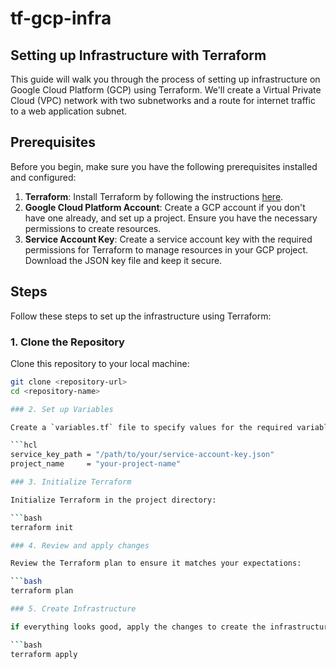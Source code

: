 # tf-gcp-infra

## Setting up Infrastructure with Terraform

This guide will walk you through the process of setting up infrastructure on Google Cloud Platform (GCP) using Terraform. We'll create a Virtual Private Cloud (VPC) network with two subnetworks and a route for internet traffic to a web application subnet.

## Prerequisites

Before you begin, make sure you have the following prerequisites installed and configured:

1. **Terraform**: Install Terraform by following the instructions [here](https://learn.hashicorp.com/tutorials/terraform/install-cli).
2. **Google Cloud Platform Account**: Create a GCP account if you don't have one already, and set up a project. Ensure you have the necessary permissions to create resources.
3. **Service Account Key**: Create a service account key with the required permissions for Terraform to manage resources in your GCP project. Download the JSON key file and keep it secure.

## Steps

Follow these steps to set up the infrastructure using Terraform:

### 1. Clone the Repository

Clone this repository to your local machine:

```bash
git clone <repository-url>
cd <repository-name>

### 2. Set up Variables

Create a `variables.tf` file to specify values for the required variables. You can use the following template:

```hcl
service_key_path = "/path/to/your/service-account-key.json"
project_name     = "your-project-name"

### 3. Initialize Terraform

Initialize Terraform in the project directory:

```bash
terraform init

### 4. Review and apply changes

Review the Terraform plan to ensure it matches your expectations:

```bash
terraform plan

### 5. Create Infrastructure

if everything looks good, apply the changes to create the infrastructure:

```bash
terraform apply
